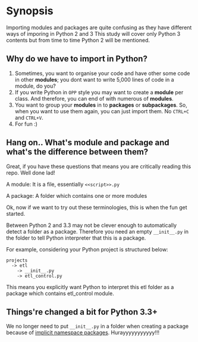 # Synopsis

Importing modules and packages are quite confusing as they have 
different ways of imporing in Python 2 and 3
This study will cover only Python 3 contents but from time to time 
Python 2 will be mentioned.

## Why do we have to import in Python?
1. Sometimes, you want to organise your code and have other some code in 
other **modules**; you dont want to write 5,000 lines of code in a 
module, do you?
2. If you write Python in `OPP` style you may want to create a **module** 
per class. And therefore, you can end of with numerous of **modules**.
3. You want to group your **modules** in to **packages** or 
**subpackages**. So, when you want to use them again, you can just import them. No `CTRL+C` and 
`CTRL+V`.
4. For fun :)

## Hang on.. What's module and package and what's the difference between them?

Great, if you have these questions that means you are critically reading 
this repo. Well done lad! 

A module: It is a file, essentially `<<script>>.py`

A package: A folder which contains one or more modules

Ok, now if we want to try out these terminologies, this is when the fun get 
started.

Between Python 2 and 3.3 may not be clever enough to automatically detect a 
folder as a package. Therefore you need an empty `__init__.py` in the 
folder to tell Python interpreter that this is a package.

For example, considering your Python project is structured below:

```
projects
  -> etl
    -> __init__.py
    -> etl_control.py
```

This means you explicitly want Python to interpret this etl folder as a package which contains etl_control module.

## Things're changed a bit for Python 3.3+
We no longer need to put `__init__.py` in a folder when creating a package because of [implicit namespace packages](https://www.python.org/dev/peps/pep-0420/). Hurayyyyyyyyyyy!!!
